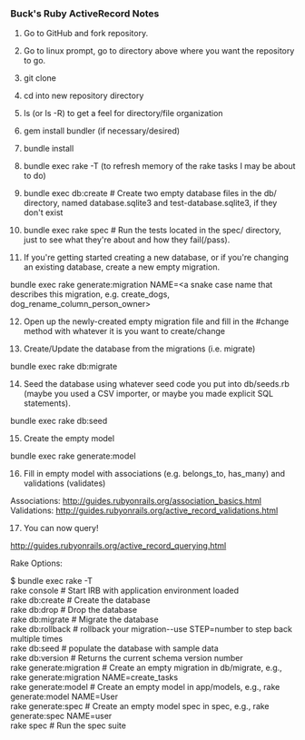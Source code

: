 ### Buck's Ruby ActiveRecord Notes

1. Go to GitHub and fork repository.
2. Go to linux prompt, go to directory above where you want the repository to go.
3. git clone <paste repository fork url>
4. cd into new repository directory
5. ls (or ls -R) to get a feel for directory/file organization
6. gem install bundler (if necessary/desired)
7. bundle install
8. bundle exec rake -T (to refresh memory of the rake tasks I may be about to do)
9. bundle exec db:create # Create two empty database files in the db/ directory, named database.sqlite3 and test-database.sqlite3, if they don't exist
10. bundle exec rake spec # Run the tests located in the spec/ directory, just to see what they're about and how they fail(/pass).

11. If you're getting started creating a new database, or if you're changing an existing database, create a new empty migration.
  
  bundle exec rake generate:migration NAME=<a snake case name that describes this migration, e.g. create_dogs, dog_rename_column_person_owner>

12. Open up the newly-created empty migration file and fill in the #change method with whatever it is you want to create/change

13. Create/Update the database from the migrations (i.e. migrate)

  bundle exec rake db:migrate

14. Seed the database using whatever seed code you put into db/seeds.rb (maybe you used a CSV importer, or maybe you made explicit SQL statements).

  bundle exec rake db:seed

15. Create the empty model

  bundle exec rake generate:model

16. Fill in empty model with associations (e.g. belongs_to, has_many) and validations (validates)

  Associations: http://guides.rubyonrails.org/association_basics.html  
  Validations: http://guides.rubyonrails.org/active_record_validations.html

17. You can now query!

  http://guides.rubyonrails.org/active_record_querying.html




Rake Options:

$ bundle exec rake -T  
rake console             # Start IRB with application environment loaded  
rake db:create           # Create the database  
rake db:drop             # Drop the database  
rake db:migrate          # Migrate the database  
rake db:rollback         # rollback your migration--use STEP=number to step back multiple times  
rake db:seed             # populate the database with sample data  
rake db:version          # Returns the current schema version number  
rake generate:migration  # Create an empty migration in db/migrate, e.g., rake generate:migration NAME=create_tasks  
rake generate:model      # Create an empty model in app/models, e.g., rake generate:model NAME=User  
rake generate:spec       # Create an empty model spec in spec, e.g., rake generate:spec NAME=user  
rake spec                # Run the spec suite  
